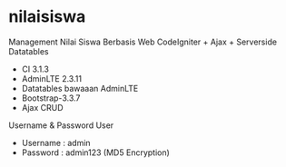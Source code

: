 # nilaisiswa
Management Nilai Siswa Berbasis Web CodeIgniter + Ajax + Serverside Datatables

- CI 3.1.3
- AdminLTE 2.3.11
- Datatables bawaaan AdminLTE
- Bootstrap-3.3.7
- Ajax CRUD

Username & Password User
- Username : admin
- Password : admin123 (MD5 Encryption)

